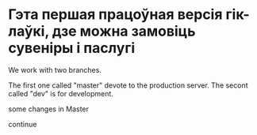 # Гэта першая працоўная версія гік-лаўкі, дзе можна замовіць сувеніры і паслугі

We work with two branches. 

The first one called "master" devote to the production server.
The secont called "dev" is for development.

some changes in Master

continue
